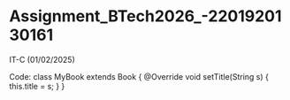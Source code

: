 # Assignment_BTech2026_-2201920130161
IT-C (01/02/2025)

Code:
class MyBook extends Book {
    @Override
    void setTitle(String s) {
        this.title = s;
    }
}
